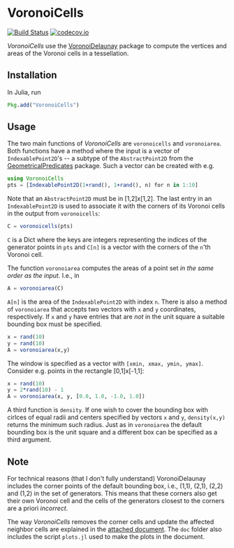 # VoronoiCells

[![Build Status](https://travis-ci.org/JuliaGeometry/VoronoiCells.jl.svg?branch=master)](https://travis-ci.org/JuliaGeometry/VoronoiCells.jl)
[![codecov.io](https://codecov.io/github/JuliaGeometry/VoronoiCells.jl/coverage.svg?branch=master)](https://codecov.io/github/JuliaGeometry/VoronoiCells.jl?branch=master)

*VoronoiCells* use the [VoronoiDelaunay](https://github.com/JuliaGeometry/VoronoiDelaunay.jl) package to compute the vertices and areas of the Voronoi cells in a tessellation.


## Installation

In Julia, run

```julia
Pkg.add("VoronoiCells")
```


## Usage

The two main functions of *VoronoiCells* are `voronoicells` and `voronoiarea`.
Both functions have a method where the input is a vector of `IndexablePoint2D`'s -- a subtype of the `AbstractPoint2D` from the [GeometricalPredicates](https://github.com/JuliaGeometry/GeometricalPredicates.jl) package.
Such a vector can be created with e.g.

```julia
using VoronoiCells
pts = [IndexablePoint2D(1+rand(), 1+rand(), n) for n in 1:10]
```

Note that an `AbstractPoint2D` must be in [1,2]x[1,2].
The last entry in an `IndexablePoint2D` is used to associate it with the corners of its Voronoi cells in the output from `voronoicells`:

```julia
C = voronoicells(pts)
```

`C` is a Dict where the keys are integers representing the indices of the generator points in `pts` and `C[n]` is a vector with the corners of the `n`'th Voronoi cell.

The function `voronoiarea` computes the areas of a point set *in the same order as the input*. 
I.e., in

```julia
A = voronoiarea(C)
```

`A[n]` is the area of the `IndexablePoint2D` with index `n`.
There is also a method of `voronoiarea` that accepts two vectors with `x` and `y` coordinates, respectively.
If `x` and `y` have entries that are *not* in the unit square a suitable bounding box must be specified.

```julia
x = rand(10)
y = rand(10)
A = voronoiarea(x,y)
```

The window is specified as a vector with `[xmin, xmax, ymin, ymax]`.
Consider e.g. points in the rectangle [0,1]x[-1,1]:

```julia
x = rand(10)
y = 2*rand(10) - 1
A = voronoiarea(x, y, [0.0, 1.0, -1.0, 1.0])
```

A third function is `density`.
If one wish to cover the bounding box with cirlces of equal radii and centers specified by vectors `x` and `y`, `density(x,y)` returns the minimum such radius.
Just as in `voronoiarea` the default bounding box is the unit square and a different box can be specified as a third argument.


## Note

For technical reasons (that I don't fully understand) VoronoiDelaunay includes the corner points of the default bounding box, i.e., (1,1), (2,1), (2,2) and (1,2) in the set of generators.
This means that these corners also get their own Voronoi cell and the cells of the generators closest to the corners are a priori *incorrect*.

The way *VoronoiCells* removes the corner cells and update the affected neighbor cells are explained in the [attached document](doc/remove_bounding_box.md).
The `doc` folder also includes the script `plots.jl` used to make the plots in the document.

